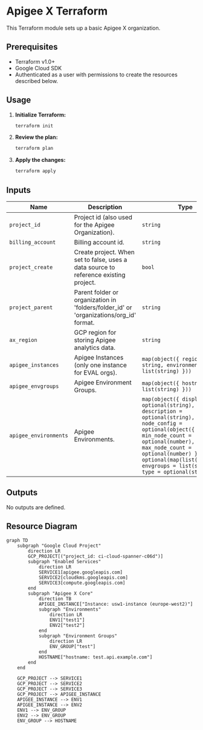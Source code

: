 # Apigee X Terraform

This Terraform module sets up a basic Apigee X organization.

## Prerequisites

*   Terraform v1.0+
*   Google Cloud SDK
*   Authenticated as a user with permissions to create the resources described below.

## Usage

1.  **Initialize Terraform:**
    ```bash
    terraform init
    ```

2.  **Review the plan:**
    ```bash
    terraform plan
    ```

3.  **Apply the changes:**
    ```bash
    terraform apply
    ```

## Inputs

| Name | Description | Type | Default | Required |
| --- | --- | --- | --- | --- |
| `project_id` | Project id (also used for the Apigee Organization). | `string` | n/a | yes |
| `billing_account` | Billing account id. | `string` | `null` | no |
| `project_create` | Create project. When set to false, uses a data source to reference existing project. | `bool` | `false` | no |
| `project_parent` | Parent folder or organization in 'folders/folder\_id' or 'organizations/org\_id' format. | `string` | `null` | no |
| `ax_region` | GCP region for storing Apigee analytics data. | `string` | n/a | yes |
| `apigee_instances` | Apigee Instances (only one instance for EVAL orgs). | `map(object({ region = string, environments = list(string) }))` | `null` | no |
| `apigee_envgroups` | Apigee Environment Groups. | `map(object({ hostnames = list(string) }))` | `null` | no |
| `apigee_environments` | Apigee Environments. | `map(object({ display_name = optional(string), description = optional(string), node_config = optional(object({ min_node_count = optional(number), max_node_count = optional(number) })), iam = optional(map(list(string))), envgroups = list(string), type = optional(string) }))` | `null` | no |

## Outputs

No outputs are defined.

## Resource Diagram

```mermaid
graph TD
    subgraph "Google Cloud Project"
        direction LR
        GCP_PROJECT[("project_id: ci-cloud-spanner-c06d")]
        subgraph "Enabled Services"
            direction LR
            SERVICE1[apigee.googleapis.com]
            SERVICE2[cloudkms.googleapis.com]
            SERVICE3[compute.googleapis.com]
        end
        subgraph "Apigee X Core"
            direction TB
            APIGEE_INSTANCE["Instance: usw1-instance (europe-west2)"]
            subgraph "Environments"
                direction LR
                ENV1["test1"]
                ENV2["test2"]
            end
            subgraph "Environment Groups"
                direction LR
                ENV_GROUP["test"]
            end
            HOSTNAME["hostname: test.api.example.com"]
        end
    end

    GCP_PROJECT --> SERVICE1
    GCP_PROJECT --> SERVICE2
    GCP_PROJECT --> SERVICE3
    GCP_PROJECT --> APIGEE_INSTANCE
    APIGEE_INSTANCE --> ENV1
    APIGEE_INSTANCE --> ENV2
    ENV1 --> ENV_GROUP
    ENV2 --> ENV_GROUP
    ENV_GROUP --> HOSTNAME
```
